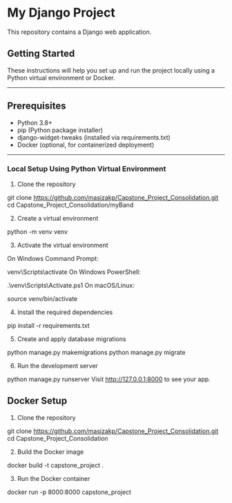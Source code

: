 <!-- Updated to show in GitHub root -->

# My Django Project

This repository contains a Django web application.

## Getting Started

These instructions will help you set up and run the project locally using a Python virtual environment or Docker.

---

## Prerequisites

- Python 3.8+
- pip (Python package installer)
- django-widget-tweaks (installed via requirements.txt)
- Docker (optional, for containerized deployment)

---
### Local Setup Using Python Virtual Environment

1. Clone the repository

git clone https://github.com/masizakp/Capstone_Project_Consolidation.git
cd Capstone_Project_Consolidation/myBand

2. Create a virtual environment

python -m venv venv

3. Activate the virtual environment

On Windows Command Prompt:

venv\Scripts\activate
On Windows PowerShell:

.\venv\Scripts\Activate.ps1
On macOS/Linux:

source venv/bin/activate

4. Install the required dependencies

pip install -r requirements.txt

5. Create and apply database migrations

python manage.py makemigrations
python manage.py migrate

6. Run the development server

python manage.py runserver
Visit http://127.0.0.1:8000 to see your app.

## Docker Setup
1. Clone the repository

git clone https://github.com/masizakp/Capstone_Project_Consolidation.git
cd Capstone_Project_Consolidation

2. Build the Docker image

docker build -t capstone_project .

3. Run the Docker container

docker run -p 8000:8000 capstone_project